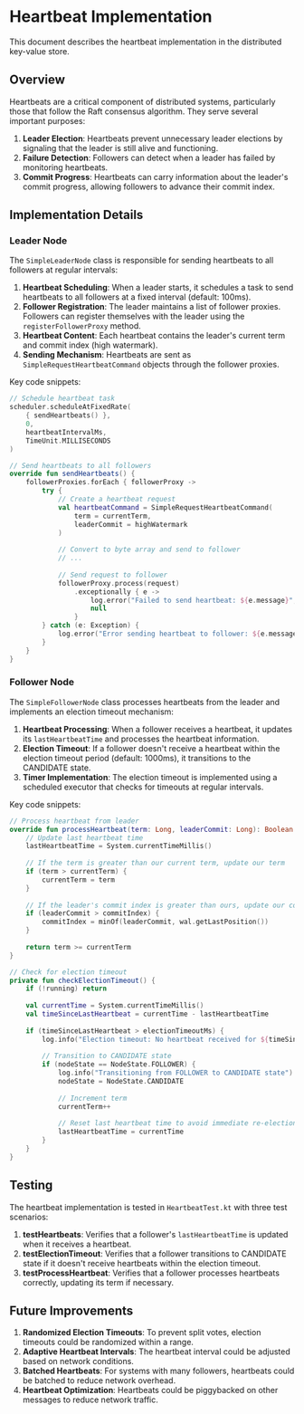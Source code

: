 # Heartbeat Implementation

This document describes the heartbeat implementation in the distributed key-value store.

## Overview

Heartbeats are a critical component of distributed systems, particularly those that follow the Raft consensus algorithm. They serve several important purposes:

1. **Leader Election**: Heartbeats prevent unnecessary leader elections by signaling that the leader is still alive and functioning.
2. **Failure Detection**: Followers can detect when a leader has failed by monitoring heartbeats.
3. **Commit Progress**: Heartbeats can carry information about the leader's commit progress, allowing followers to advance their commit index.

## Implementation Details

### Leader Node

The `SimpleLeaderNode` class is responsible for sending heartbeats to all followers at regular intervals:

1. **Heartbeat Scheduling**: When a leader starts, it schedules a task to send heartbeats to all followers at a fixed interval (default: 100ms).
2. **Follower Registration**: The leader maintains a list of follower proxies. Followers can register themselves with the leader using the `registerFollowerProxy` method.
3. **Heartbeat Content**: Each heartbeat contains the leader's current term and commit index (high watermark).
4. **Sending Mechanism**: Heartbeats are sent as `SimpleRequestHeartbeatCommand` objects through the follower proxies.

Key code snippets:

```kotlin
// Schedule heartbeat task
scheduler.scheduleAtFixedRate(
    { sendHeartbeats() },
    0,
    heartbeatIntervalMs,
    TimeUnit.MILLISECONDS
)

// Send heartbeats to all followers
override fun sendHeartbeats() {
    followerProxies.forEach { followerProxy ->
        try {
            // Create a heartbeat request
            val heartbeatCommand = SimpleRequestHeartbeatCommand(
                term = currentTerm,
                leaderCommit = highWatermark
            )
            
            // Convert to byte array and send to follower
            // ...
            
            // Send request to follower
            followerProxy.process(request)
                .exceptionally { e ->
                    log.error("Failed to send heartbeat: ${e.message}", e)
                    null
                }
        } catch (e: Exception) {
            log.error("Error sending heartbeat to follower: ${e.message}")
        }
    }
}
```

### Follower Node

The `SimpleFollowerNode` class processes heartbeats from the leader and implements an election timeout mechanism:

1. **Heartbeat Processing**: When a follower receives a heartbeat, it updates its `lastHeartbeatTime` and processes the heartbeat information.
2. **Election Timeout**: If a follower doesn't receive a heartbeat within the election timeout period (default: 1000ms), it transitions to the CANDIDATE state.
3. **Timer Implementation**: The election timeout is implemented using a scheduled executor that checks for timeouts at regular intervals.

Key code snippets:

```kotlin
// Process heartbeat from leader
override fun processHeartbeat(term: Long, leaderCommit: Long): Boolean {
    // Update last heartbeat time
    lastHeartbeatTime = System.currentTimeMillis()
    
    // If the term is greater than our current term, update our term
    if (term > currentTerm) {
        currentTerm = term
    }
    
    // If the leader's commit index is greater than ours, update our commit index
    if (leaderCommit > commitIndex) {
        commitIndex = minOf(leaderCommit, wal.getLastPosition())
    }
    
    return term >= currentTerm
}

// Check for election timeout
private fun checkElectionTimeout() {
    if (!running) return
    
    val currentTime = System.currentTimeMillis()
    val timeSinceLastHeartbeat = currentTime - lastHeartbeatTime
    
    if (timeSinceLastHeartbeat > electionTimeoutMs) {
        log.info("Election timeout: No heartbeat received for ${timeSinceLastHeartbeat}ms (timeout: ${electionTimeoutMs}ms)")
        
        // Transition to CANDIDATE state
        if (nodeState == NodeState.FOLLOWER) {
            log.info("Transitioning from FOLLOWER to CANDIDATE state")
            nodeState = NodeState.CANDIDATE
            
            // Increment term
            currentTerm++
            
            // Reset last heartbeat time to avoid immediate re-election
            lastHeartbeatTime = currentTime
        }
    }
}
```

## Testing

The heartbeat implementation is tested in `HeartbeatTest.kt` with three test scenarios:

1. **testHeartbeats**: Verifies that a follower's `lastHeartbeatTime` is updated when it receives a heartbeat.
2. **testElectionTimeout**: Verifies that a follower transitions to CANDIDATE state if it doesn't receive heartbeats within the election timeout.
3. **testProcessHeartbeat**: Verifies that a follower processes heartbeats correctly, updating its term if necessary.

## Future Improvements

1. **Randomized Election Timeouts**: To prevent split votes, election timeouts could be randomized within a range.
2. **Adaptive Heartbeat Intervals**: The heartbeat interval could be adjusted based on network conditions.
3. **Batched Heartbeats**: For systems with many followers, heartbeats could be batched to reduce network overhead.
4. **Heartbeat Optimization**: Heartbeats could be piggybacked on other messages to reduce network traffic.
